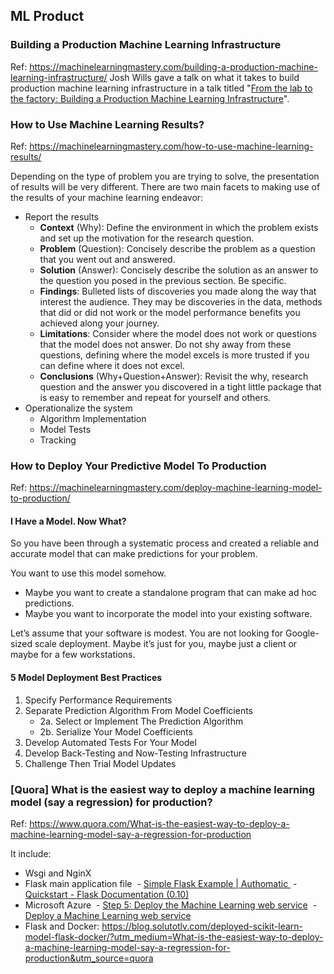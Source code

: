 ## ML Product

### Building a Production Machine Learning Infrastructure
Ref: https://machinelearningmastery.com/building-a-production-machine-learning-infrastructure/
Josh Wills gave a talk on what it takes to build production machine learning infrastructure in a talk titled "[From the lab to the factory: Building a Production Machine Learning Infrastructure](https://www.youtube.com/watch?v=IgfRdDjLxe0)".

### How to Use Machine Learning Results?
Ref: https://machinelearningmastery.com/how-to-use-machine-learning-results/

Depending on the type of problem you are trying to solve, the presentation of results will be very different. There are two main facets to making use of the results of your machine learning endeavor:
- Report the results
  - **Context** (Why): Define the environment in which the problem exists and set up the motivation for the research question.
  - **Problem** (Question): Concisely describe the problem as a question that you went out and answered.
  - **Solution** (Answer): Concisely describe the solution as an answer to the question you posed in the previous section. Be specific.
  - **Findings**: Bulleted lists of discoveries you made along the way that interest the audience. They may be discoveries in the data, methods that did or did not work or the model performance benefits you achieved along your journey.
  - **Limitations**: Consider where the model does not work or questions that the model does not answer. Do not shy away from these questions, defining where the model excels is more trusted if you can define where it does not excel.
  - **Conclusions** (Why+Question+Answer): Revisit the why, research question and the answer you discovered in a tight little package that is easy to remember and repeat for yourself and others.
- Operationalize the system
  - Algorithm Implementation
  - Model Tests
  - Tracking

### How to Deploy Your Predictive Model To Production
Ref: https://machinelearningmastery.com/deploy-machine-learning-model-to-production/
  
#### I Have a Model. Now What?
So you have been through a systematic process and created a reliable and accurate model that can make predictions for your problem.

You want to use this model somehow.
- Maybe you want to create a standalone program that can make ad hoc predictions.
- Maybe you want to incorporate the model into your existing software.

Let’s assume that your software is modest. You are not looking for Google-sized scale deployment. Maybe it’s just for you, maybe just a client or maybe for a few workstations.

#### 5 Model Deployment Best Practices
1. Specify Performance Requirements
2. Separate Prediction Algorithm From Model Coefficients 
    - 2a. Select or Implement The Prediction Algorithm 
    - 2b. Serialize Your Model Coefficients
3. Develop Automated Tests For Your Model
4. Develop Back-Testing and Now-Testing Infrastructure
5. Challenge Then Trial Model Updates
  
### [Quora] What is the easiest way to deploy a machine learning model (say a regression) for production?
Ref: https://www.quora.com/What-is-the-easiest-way-to-deploy-a-machine-learning-model-say-a-regression-for-production

It include:
- Wsgi and NginX
- Flask main application file
  - [Simple Flask Example | Authomatic ](http://peterhudec.github.io/authomatic/examples/flask-simple.html)
  - [Quickstart - Flask Documentation (0.10) ](http://flask.pocoo.org/docs/0.10/quickstart/)
- Microsoft Azure
  - [Step 5: Deploy the Machine Learning web service](https://docs.microsoft.com/en-us/azure/machine-learning/studio/walkthrough-5-publish-web-service)
  - [Deploy a Machine Learning web service](https://docs.microsoft.com/en-us/azure/machine-learning/machine-learning-publish-a-machine-learning-web-service)
- Flask and Docker: https://blog.solutotlv.com/deployed-scikit-learn-model-flask-docker/?utm_medium=What-is-the-easiest-way-to-deploy-a-machine-learning-model-say-a-regression-for-production&utm_source=quora
